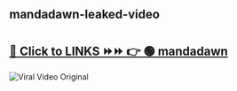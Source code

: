 
 ## mandadawn-leaked-video 

# <h2><a href="https://clipsfans.com/mandadawn&ref=git">🔗 Click to LINKS ⏩⏩ 👉 🟢 mandadawn </a></h2>

<a href="https://clipsfans.com/mandadawn&ref=git" rel="nofollow" data-target="animated-image.originalLink"><img src="https://i.ibb.co.com/xMMVF88/686577567.gif" alt="Viral Video Original" style="max-width: 100%; display: inline-block;" data-target="animated-image.originalImage"></a>
